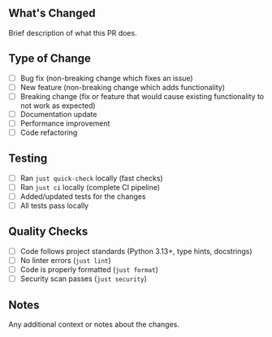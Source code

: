 ## What's Changed

Brief description of what this PR does.

## Type of Change

- [ ] Bug fix (non-breaking change which fixes an issue)
- [ ] New feature (non-breaking change which adds functionality)
- [ ] Breaking change (fix or feature that would cause existing functionality to not work as expected)
- [ ] Documentation update
- [ ] Performance improvement
- [ ] Code refactoring

## Testing

- [ ] Ran `just quick-check` locally (fast checks)
- [ ] Ran `just ci` locally (complete CI pipeline)
- [ ] Added/updated tests for the changes
- [ ] All tests pass locally

## Quality Checks

- [ ] Code follows project standards (Python 3.13+, type hints, docstrings)
- [ ] No linter errors (`just lint`)
- [ ] Code is properly formatted (`just format`)
- [ ] Security scan passes (`just security`)

## Notes

Any additional context or notes about the changes.
